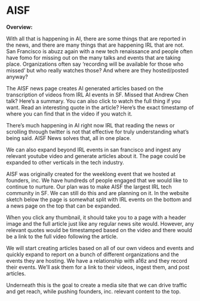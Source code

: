 # AISF

**Overview:**

With all that is happening in AI, there are some things that are reported in the news, and there are many things that are happening IRL that are not. San Francisco is abuzz again with a new tech renaissance and people often have fomo for missing out on the many talks and events that are taking place. Organizations often say ‘recording will be available for those who missed’ but who really watches those? And where are they hosted/posted anyway? 

The AISF news page creates AI generated articles based on the transcription of videos from IRL AI events in SF. Missed that Andrew Chen talk? Here’s a summary. You can also click to watch the full thing if you want. Read an interesting quote in the article? Here’s the exact timestamp of where you can find that in the video if you watch it.

There’s much happening in AI right now IRL that reading the news or scrolling through twitter is not that effective for truly understanding what’s being said. AISF News solves that, all in one place. 

We can also expand beyond IRL events in san francisco and ingest any relevant youtube video and generate articles about it. The page could be expanded to other verticals in the tech industry.

AISF was originally created for the weeklong event that we hosted at founders, inc. We have hundreds of people engaged that we would like to continue to nurture. Our plan was to make AISF the largest IRL tech community in SF. We can still do this and are planning on it. In the website sketch below the page is somewhat split with IRL events on the bottom and a news page on the top that can be expanded.

When you click any thumbnail, it should take you to a page with a header image and the full article just like any regular news site would. However, any relevant quotes would be timestamped based on the video and there would be a link to the full video following the article.

We will start creating articles based on all of our own videos and events and quickly expand to report on a bunch of different organizations and the events they are hosting. We have a relationship with a16z and they record their events. We’ll ask them for a link to their videos, ingest them, and post articles.

Underneath this is the goal to create a media site that we can drive traffic and get reach, while pushing founders, inc. relevant content to the top.
